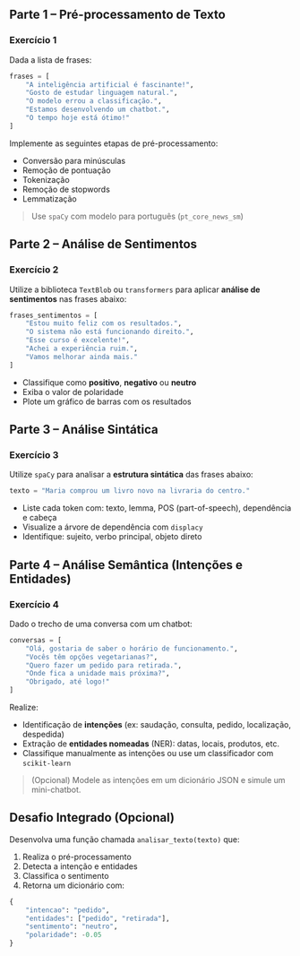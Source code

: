 ## Parte 1 – Pré-processamento de Texto

### Exercício 1

Dada a lista de frases:

```python
frases = [
    "A inteligência artificial é fascinante!",
    "Gosto de estudar linguagem natural.",
    "O modelo errou a classificação.",
    "Estamos desenvolvendo um chatbot.",
    "O tempo hoje está ótimo!"
]
```

Implemente as seguintes etapas de pré-processamento:

* Conversão para minúsculas
* Remoção de pontuação
* Tokenização
* Remoção de stopwords
* Lemmatização

> Use `spaCy` com modelo para português (`pt_core_news_sm`)


## Parte 2 – Análise de Sentimentos

### Exercício 2

Utilize a biblioteca `TextBlob` ou `transformers` para aplicar **análise de sentimentos** nas frases abaixo:

```python
frases_sentimentos = [
    "Estou muito feliz com os resultados.",
    "O sistema não está funcionando direito.",
    "Esse curso é excelente!",
    "Achei a experiência ruim.",
    "Vamos melhorar ainda mais."
]
```

* Classifique como **positivo**, **negativo** ou **neutro**
* Exiba o valor de polaridade
* Plote um gráfico de barras com os resultados


## Parte 3 – Análise Sintática

### Exercício 3

Utilize `spaCy` para analisar a **estrutura sintática** das frases abaixo:

```python
texto = "Maria comprou um livro novo na livraria do centro."
```

* Liste cada token com: texto, lemma, POS (part-of-speech), dependência e cabeça
* Visualize a árvore de dependência com `displacy`
* Identifique: sujeito, verbo principal, objeto direto


## Parte 4 – Análise Semântica (Intenções e Entidades)

### Exercício 4

Dado o trecho de uma conversa com um chatbot:

```python
conversas = [
    "Olá, gostaria de saber o horário de funcionamento.",
    "Vocês têm opções vegetarianas?",
    "Quero fazer um pedido para retirada.",
    "Onde fica a unidade mais próxima?",
    "Obrigado, até logo!"
]
```

Realize:

* Identificação de **intenções** (ex: saudação, consulta, pedido, localização, despedida)
* Extração de **entidades nomeadas** (NER): datas, locais, produtos, etc.
* Classifique manualmente as intenções ou use um classificador com `scikit-learn`

> (Opcional) Modele as intenções em um dicionário JSON e simule um mini-chatbot.


## Desafio Integrado (Opcional)

Desenvolva uma função chamada `analisar_texto(texto)` que:

1. Realiza o pré-processamento
2. Detecta a intenção e entidades
3. Classifica o sentimento
4. Retorna um dicionário com:

```python
{
    "intencao": "pedido",
    "entidades": ["pedido", "retirada"],
    "sentimento": "neutro",
    "polaridade": -0.05
}


